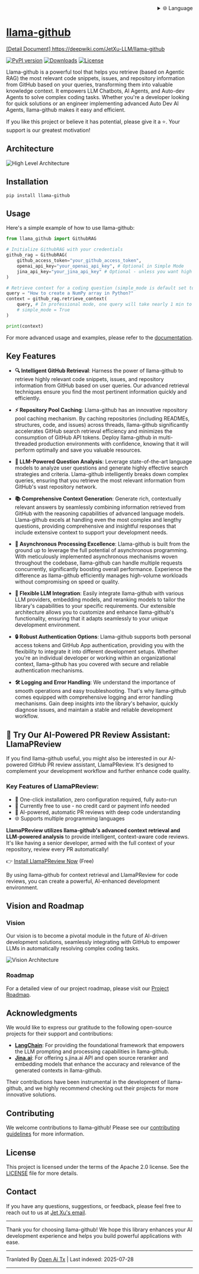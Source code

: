 
<div align="right">
  <details>
    <summary >🌐 Language</summary>
    <div>
      <div align="center">
        <a href="https://openaitx.github.io/view.html?user=JetXu-LLM&project=llama-github&lang=en">English</a>
        | <a href="https://openaitx.github.io/view.html?user=JetXu-LLM&project=llama-github&lang=zh-CN">Simplified Chinese</a>
        | <a href="https://openaitx.github.io/view.html?user=JetXu-LLM&project=llama-github&lang=zh-TW">Traditional Chinese</a>
        | <a href="https://openaitx.github.io/view.html?user=JetXu-LLM&project=llama-github&lang=ja">Japanese</a>
        | <a href="https://openaitx.github.io/view.html?user=JetXu-LLM&project=llama-github&lang=ko">Korean</a>
        | <a href="https://openaitx.github.io/view.html?user=JetXu-LLM&project=llama-github&lang=hi">Hindi</a>
        | <a href="https://openaitx.github.io/view.html?user=JetXu-LLM&project=llama-github&lang=th">Thai</a>
        | <a href="https://openaitx.github.io/view.html?user=JetXu-LLM&project=llama-github&lang=fr">French</a>
        | <a href="https://openaitx.github.io/view.html?user=JetXu-LLM&project=llama-github&lang=de">German</a>
        | <a href="https://openaitx.github.io/view.html?user=JetXu-LLM&project=llama-github&lang=es">Spanish</a>
        | <a href="https://openaitx.github.io/view.html?user=JetXu-LLM&project=llama-github&lang=it">Italian</a>
        | <a href="https://openaitx.github.io/view.html?user=JetXu-LLM&project=llama-github&lang=ru">Russian</a>
        | <a href="https://openaitx.github.io/view.html?user=JetXu-LLM&project=llama-github&lang=pt">Portuguese</a>
        | <a href="https://openaitx.github.io/view.html?user=JetXu-LLM&project=llama-github&lang=nl">Dutch</a>
        | <a href="https://openaitx.github.io/view.html?user=JetXu-LLM&project=llama-github&lang=pl">Polish</a>
        | <a href="https://openaitx.github.io/view.html?user=JetXu-LLM&project=llama-github&lang=ar">Arabic</a>
        | <a href="https://openaitx.github.io/view.html?user=JetXu-LLM&project=llama-github&lang=fa">Persian</a>
        | <a href="https://openaitx.github.io/view.html?user=JetXu-LLM&project=llama-github&lang=tr">Turkish</a>
        | <a href="https://openaitx.github.io/view.html?user=JetXu-LLM&project=llama-github&lang=vi">Vietnamese</a>
        | <a href="https://openaitx.github.io/view.html?user=JetXu-LLM&project=llama-github&lang=id">Indonesian</a>
        | <a href="https://openaitx.github.io/view.html?user=JetXu-LLM&project=llama-github&lang=as">Assamese</
      </div>
    </div>
  </details>
</div>

# llama-github

[Detail Document] https://deepwiki.com/JetXu-LLM/llama-github

[![PyPI version](https://badge.fury.io/py/llama-github.svg)](https://badge.fury.io/py/llama-github)
[![Downloads](https://static.pepy.tech/badge/Llama-github)](https://pepy.tech/project/Llama-github)
[![License](https://img.shields.io/badge/License-Apache%202.0-blue.svg)](https://opensource.org/licenses/Apache-2.0)

Llama-github is a powerful tool that helps you retrieve (based on Agentic RAG) the most relevant code snippets, issues, and repository information from GitHub based on your queries, transforming them into valuable knowledge context. It empowers LLM Chatbots, AI Agents, and Auto-dev Agents to solve complex coding tasks. Whether you're a developer looking for quick solutions or an engineer implementing advanced Auto Dev AI Agents, llama-github makes it easy and efficient.

If you like this project or believe it has potential, please give it a ⭐️. Your support is our greatest motivation!

## Architecture
![High Level Architecture](https://raw.githubusercontent.com/JetXu-LLM/llama-github/main/./docs/high_level_architecture.drawio.svg)

## Installation
```
pip install llama-github
```

## Usage

Here's a simple example of how to use llama-github:

```python
from llama_github import GithubRAG

# Initialize GithubRAG with your credentials
github_rag = GithubRAG(
    github_access_token="your_github_access_token", 
    openai_api_key="your_openai_api_key", # Optional in Simple Mode
    jina_api_key="your_jina_api_key" # Optional - unless you want high concurrency production deployment (s.jina.ai API will be used in llama-github)
)

# Retrieve context for a coding question (simple_mode is default set to False)
query = "How to create a NumPy array in Python?"
context = github_rag.retrieve_context(
    query, # In professional mode, one query will take nearly 1 min to generate final contexts. You could set log level to INFO to monitor the retrieval progress
    # simple_mode = True
)

print(context)
```

For more advanced usage and examples, please refer to the [documentation](https://raw.githubusercontent.com/JetXu-LLM/llama-github/main/docs/usage.md).

## Key Features

- **🔍 Intelligent GitHub Retrieval**: Harness the power of llama-github to retrieve highly relevant code snippets, issues, and repository information from GitHub based on user queries. Our advanced retrieval techniques ensure you find the most pertinent information quickly and efficiently.

- **⚡ Repository Pool Caching**: Llama-github has an innovative repository pool caching mechanism. By caching repositories (including READMEs, structures, code, and issues) across threads, llama-github significantly accelerates GitHub search retrieval efficiency and minimizes the consumption of GitHub API tokens. Deploy llama-github in multi-threaded production environments with confidence, knowing that it will perform optimally and save you valuable resources.

- **🧠 LLM-Powered Question Analysis**: Leverage state-of-the-art language models to analyze user questions and generate highly effective search strategies and criteria. Llama-github intelligently breaks down complex queries, ensuring that you retrieve the most relevant information from GitHub's vast repository network.

- **📚 Comprehensive Context Generation**: Generate rich, contextually relevant answers by seamlessly combining information retrieved from GitHub with the reasoning capabilities of advanced language models. Llama-github excels at handling even the most complex and lengthy questions, providing comprehensive and insightful responses that include extensive context to support your development needs.

- **🚀 Asynchronous Processing Excellence**: Llama-github is built from the ground up to leverage the full potential of asynchronous programming. With meticulously implemented asynchronous mechanisms woven throughout the codebase, llama-github can handle multiple requests concurrently, significantly boosting overall performance. Experience the difference as llama-github efficiently manages high-volume workloads without compromising on speed or quality.

- **🔧 Flexible LLM Integration**: Easily integrate llama-github with various LLM providers, embedding models, and reranking models to tailor the library's capabilities to your specific requirements. Our extensible architecture allows you to customize and enhance llama-github's functionality, ensuring that it adapts seamlessly to your unique development environment.

- **🔒 Robust Authentication Options**: Llama-github supports both personal access tokens and GitHub App authentication, providing you with the flexibility to integrate it into different development setups. Whether you're an individual developer or working within an organizational context, llama-github has you covered with secure and reliable authentication mechanisms.

- **🛠️ Logging and Error Handling**: We understand the importance of smooth operations and easy troubleshooting. That's why llama-github comes equipped with comprehensive logging and error handling mechanisms. Gain deep insights into the library's behavior, quickly diagnose issues, and maintain a stable and reliable development workflow.

## 🤖 Try Our AI-Powered PR Review Assistant: LlamaPReview

If you find llama-github useful, you might also be interested in our AI-powered GitHub PR review assistant, LlamaPReview. It's designed to complement your development workflow and further enhance code quality.

### Key Features of LlamaPReview:
- 🚀 One-click installation, zero configuration required, fully auto-run
- 💯 Currently free to use - no credit card or payment info needed
- 🧠 AI-powered, automatic PR reviews with deep code understanding
- 🌐 Supports multiple programming languages

**LlamaPReview utilizes llama-github's advanced context retrieval and LLM-powered analysis** to provide intelligent, context-aware code reviews. It's like having a senior developer, armed with the full context of your repository, review every PR automatically!

👉 [Install LlamaPReview Now](https://github.com/marketplace/llamapreview/) (Free)

By using llama-github for context retrieval and LlamaPReview for code reviews, you can create a powerful, AI-enhanced development environment.

## Vision and Roadmap

### Vision

Our vision is to become a pivotal module in the future of AI-driven development solutions, seamlessly integrating with GitHub to empower LLMs in automatically resolving complex coding tasks.

![Vision Architecture](https://raw.githubusercontent.com/JetXu-LLM/llama-github/main/./docs/vision.drawio.svg)

### Roadmap

For a detailed view of our project roadmap, please visit our [Project Roadmap](https://github.com/users/JetXu-LLM/projects/2).

## Acknowledgments

We would like to express our gratitude to the following open-source projects for their support and contributions:

- **[LangChain](https://github.com/langchain-ai/langchain)**: For providing the foundational framework that empowers the LLM prompting and processing capabilities in llama-github.
- **[Jina.ai](https://github.com/jina-ai/reader)**: For offering s.jina.ai API and open source reranker and embedding models that enhance the accuracy and relevance of the generated contexts in llama-github.

Their contributions have been instrumental in the development of llama-github, and we highly recommend checking out their projects for more innovative solutions.

## Contributing

We welcome contributions to llama-github! Please see our [contributing guidelines](https://raw.githubusercontent.com/JetXu-LLM/llama-github/main/CONTRIBUTING.md) for more information.

## License

This project is licensed under the terms of the Apache 2.0 license. See the [LICENSE](LICENSE) file for more details.

## Contact

If you have any questions, suggestions, or feedback, please feel free to reach out to us at [Jet Xu's email](https://raw.githubusercontent.com/JetXu-LLM/llama-github/main/mailto:Voldemort.xu@foxmail.com).

---

Thank you for choosing llama-github! We hope this library enhances your AI development experience and helps you build powerful applications with ease.


---

Tranlated By [Open Ai Tx](https://github.com/OpenAiTx/OpenAiTx) | Last indexed: 2025-07-28

---